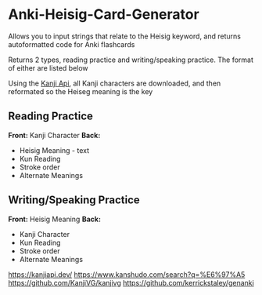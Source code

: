 # Anki-Heisig-Card-Generator

Allows you to input strings that relate to the Heisig keyword, and returns autoformatted code for Anki flashcards

Returns 2 types, reading practice and writing/speaking practice. The format of either are listed below

Using the [Kanji Api](https://kanjiapi.dev/), all Kanji characters are downloaded, and then reformated so the Heiseg meaning is the key

## Reading Practice

**Front:** Kanji Character
**Back:**
- Heisig Meaning - text
- Kun Reading
- Stroke order
- Alternate Meanings

## Writing/Speaking Practice
**Front:** Heisig Meaning
**Back:** 
- Kanji Character 
- Kun Reading
- Stroke order
- Alternate Meanings


https://kanjiapi.dev/
https://www.kanshudo.com/search?q=%E6%97%A5
https://github.com/KanjiVG/kanjivg
https://github.com/kerrickstaley/genanki